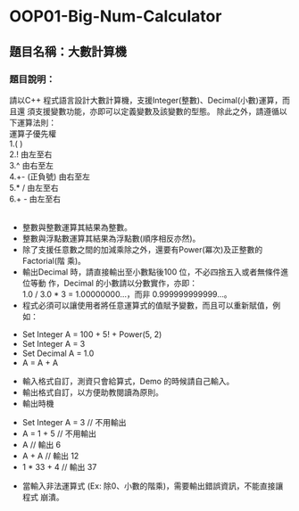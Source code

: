 # OOP01-Big-Num-Calculator
## 題目名稱：大數計算機
### 題目說明：
請以C++ 程式語言設計大數計算機，支援Integer(整數)、Decimal(小數)運算，而且還
須支援變數功能，亦即可以定義變數及該變數的型態。
除此之外，請遵循以下運算法則：<br>
運算子優先權<br>
1.( )<br>
2.! 由左至右<br>
3.^ 由右至左<br>
4.+- (正負號) 由右至左<br>
5.\* \/ 由左至右<br>
6.+ - 由左至右<br><br>
* 整數與整數運算其結果為整數。<br>
* 整數與浮點數運算其結果為浮點數(順序相反亦然)。<br>
* 除了支援任意數之間的加減乘除之外，還要有Power(冪次)及正整數的Factorial(階
乘)。<br>
* 輸出Decimal 時，請直接輸出至小數點後100 位，不必四捨五入或者無條件進位等動
作，Decimal 的小數請以分數實作，亦即：<br>
1.0 / 3.0 * 3 = 1.00000000…，而非 0.999999999999...。<br>
* 程式必須可以讓使用者將任意運算式的值賦予變數，而且可以重新賦值，例如：<br>
- Set Integer A = 100 + 5! + Power(5, 2)<br>
- Set Integer A = 3<br>
- Set Decimal A = 1.0<br>
- A = A + A<br>
* 輸入格式自訂，測資只會給算式，Demo 的時候請自己輸入。<br>
* 輸出格式自訂，以方便助教閱讀為原則。<br>
* 輸出時機<br>
- Set Integer A = 3 // 不用輸出<br>
- A = 1 + 5 // 不用輸出<br>
- A // 輸出 6<br>
- A + A // 輸出 12<br>
- 1 * 33 + 4 // 輸出 37<br>
* 當輸入非法運算式 (Ex: 除0、小數的階乘)，需要輸出錯誤資訊，不能直接讓程式
崩潰。
